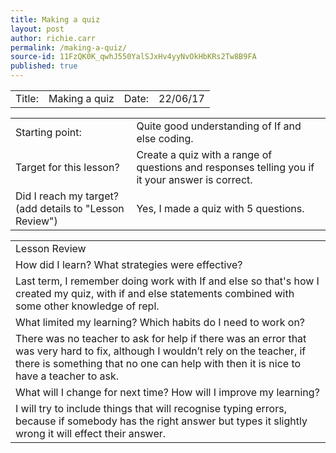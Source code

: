 ```yaml
---
title: Making a quiz
layout: post
author: richie.carr
permalink: /making-a-quiz/
source-id: 11FzQK0K_qwhJ550YalSJxHv4yyNvOkHbKRs2Tw8B9FA
published: true
---
```

<table>
  <tr>
    <td>Title:  </td>
    <td>Making a quiz</td>
    <td> Date:  </td>
    <td>22/06/17</td>
  </tr>
</table>


<table>
  <tr>
    <td>Starting point:</td>
    <td>Quite good understanding of If and else coding.</td>
  </tr>
  <tr>
    <td>Target for this lesson?</td>
    <td>Create a quiz with a range of questions and responses telling you if it your answer is correct.</td>
  </tr>
  <tr>
    <td>Did I reach my target? 
(add details to "Lesson Review")</td>
    <td>Yes, I made a quiz with 5 questions.</td>
  </tr>
</table>


<table>
  <tr>
    <td>Lesson Review</td>
  </tr>
  <tr>
    <td>How did I learn? What strategies were effective? </td>
  </tr>
  <tr>
    <td>Last term, I remember doing work with If and else so that's how I created my quiz, with if and else statements combined with some other knowledge of repl.</td>
  </tr>
  <tr>
    <td>What limited my learning? Which habits do I need to work on? </td>
  </tr>
  <tr>
    <td>There was no teacher to ask for help if there was an error that was very hard to fix, although I wouldn’t rely on the teacher, if there is something that no one can help with then it is nice to have a teacher to ask.</td>
  </tr>
  <tr>
    <td>What will I change for next time? How will I improve my learning?</td>
  </tr>
  <tr>
    <td>I will try to include things that will recognise typing errors, because if somebody has the right answer but types it slightly wrong it will effect their answer.</td>
  </tr>
</table>



